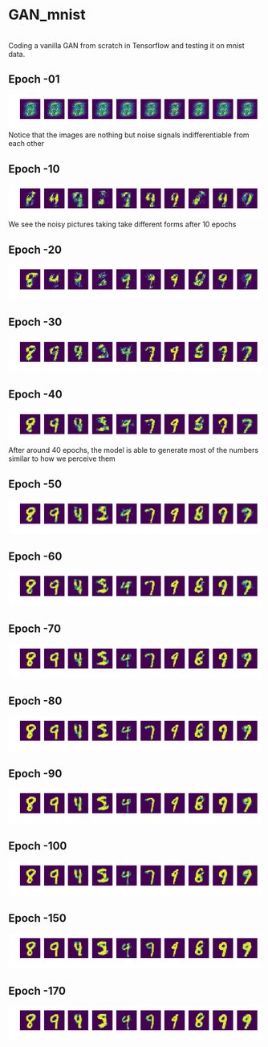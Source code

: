 # GAN_mnist
<br> Coding a vanilla GAN from scratch in Tensorflow and testing it on mnist data. </br>
## Epoch -01
![Noisy Image During 1st Epoch](https://raw.githubusercontent.com/Ayushutkarsh/GAN_mnist/master/000.png)
<br> Notice that the images are nothing but noise signals indifferentiable from each other </br>
## Epoch -10
![Noisy Image During 1st Epoch](https://raw.githubusercontent.com/Ayushutkarsh/GAN_mnist/master/009.png)
<br> We see the noisy pictures taking take different forms after 10 epochs</br>
## Epoch -20
![Noisy Image During 1st Epoch](https://raw.githubusercontent.com/Ayushutkarsh/GAN_mnist/master/019.png)
## Epoch -30
![Noisy Image During 1st Epoch](https://raw.githubusercontent.com/Ayushutkarsh/GAN_mnist/master/029.png)
## Epoch -40
![Noisy Image During 1st Epoch](https://raw.githubusercontent.com/Ayushutkarsh/GAN_mnist/master/039.png)
<br> After around 40 epochs, the model is able to generate most of the numbers similar to how we perceive them </br>
## Epoch -50
![Noisy Image During 1st Epoch](https://raw.githubusercontent.com/Ayushutkarsh/GAN_mnist/master/049.png)
## Epoch -60
![Noisy Image During 1st Epoch](https://raw.githubusercontent.com/Ayushutkarsh/GAN_mnist/master/059.png)
## Epoch -70
![Noisy Image During 1st Epoch](https://raw.githubusercontent.com/Ayushutkarsh/GAN_mnist/master/079.png)
## Epoch -80
![Noisy Image During 1st Epoch](https://raw.githubusercontent.com/Ayushutkarsh/GAN_mnist/master/089.png)
## Epoch -90
![Noisy Image During 1st Epoch](https://raw.githubusercontent.com/Ayushutkarsh/GAN_mnist/master/099.png)
## Epoch -100
![Noisy Image During 1st Epoch](https://raw.githubusercontent.com/Ayushutkarsh/GAN_mnist/master/109.png)
## Epoch -150
![Noisy Image During 1st Epoch](https://raw.githubusercontent.com/Ayushutkarsh/GAN_mnist/master/149.png)
## Epoch -170
![Noisy Image During 1st Epoch](https://raw.githubusercontent.com/Ayushutkarsh/GAN_mnist/master/179.png)

